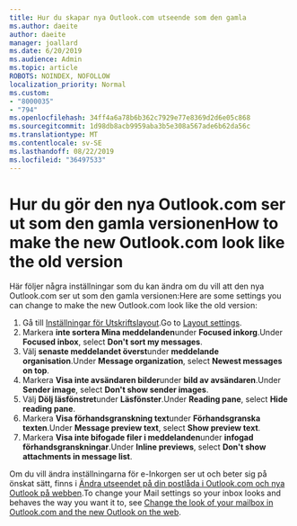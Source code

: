 ```yaml
---
title: Hur du skapar nya Outlook.com utseende som den gamla
ms.author: daeite
author: daeite
manager: joallard
ms.date: 6/20/2019
ms.audience: Admin
ms.topic: article
ROBOTS: NOINDEX, NOFOLLOW
localization_priority: Normal
ms.custom:
- "8000035"
- "794"
ms.openlocfilehash: 34ff4a6a78b6b362c7929e77e8369d2d6e05c868
ms.sourcegitcommit: 1d98db8acb9959aba3b5e308a567ade6b62da56c
ms.translationtype: MT
ms.contentlocale: sv-SE
ms.lasthandoff: 08/22/2019
ms.locfileid: "36497533"
---
```

# <a name="how-to-make-the-new-outlookcom-look-like-the-old-version"></a><span data-ttu-id="e868b-102">Hur du gör den nya Outlook.com ser ut som den gamla versionen</span><span class="sxs-lookup"><span data-stu-id="e868b-102">How to make the new Outlook.com look like the old version</span></span>

<span data-ttu-id="e868b-103">Här följer några inställningar som du kan ändra om du vill att den nya Outlook.com ser ut som den gamla versionen:</span><span class="sxs-lookup"><span data-stu-id="e868b-103">Here are some settings you can change to make the new Outlook.com look like the old version:</span></span>

1. <span data-ttu-id="e868b-104">Gå till [Inställningar för Utskriftslayout](https://outlook.live.com/mail/options/mail/layout).</span><span class="sxs-lookup"><span data-stu-id="e868b-104">Go to [Layout settings](https://outlook.live.com/mail/options/mail/layout).</span></span>
1. <span data-ttu-id="e868b-105">Markera **inte sortera Mina meddelanden**under **Focused inkorg**.</span><span class="sxs-lookup"><span data-stu-id="e868b-105">Under **Focused inbox**, select **Don't sort my messages**.</span></span>
1. <span data-ttu-id="e868b-106">Välj **senaste meddelandet överst**under **meddelande organisation**.</span><span class="sxs-lookup"><span data-stu-id="e868b-106">Under **Message organization**, select **Newest messages on top**.</span></span>
1. <span data-ttu-id="e868b-107">Markera **Visa inte avsändaren bilder**under **bild av avsändaren**.</span><span class="sxs-lookup"><span data-stu-id="e868b-107">Under **Sender image**, select **Don't show sender images**.</span></span>
1. <span data-ttu-id="e868b-108">Välj **Dölj läsfönstret**under **Läsfönster**.</span><span class="sxs-lookup"><span data-stu-id="e868b-108">Under **Reading pane**, select **Hide reading pane**.</span></span>
1. <span data-ttu-id="e868b-109">Markera **Visa förhandsgranskning text**under **Förhandsgranska texten**.</span><span class="sxs-lookup"><span data-stu-id="e868b-109">Under **Message preview text**, select **Show preview text**.</span></span>
1. <span data-ttu-id="e868b-110">Markera **Visa inte bifogade filer i meddelanden**under **infogad förhandsgranskningar**.</span><span class="sxs-lookup"><span data-stu-id="e868b-110">Under **Inline previews**, select **Don't show attachments in message list**.</span></span>

<span data-ttu-id="e868b-111">Om du vill ändra inställningarna för e-Inkorgen ser ut och beter sig på önskat sätt, finns i [Ändra utseendet på din postlåda i Outlook.com och nya Outlook på webben](https://support.office.com/article/b41c2ecb-f23c-42b3-b7f8-659646d5e58c?wt.mc_id=Office_Outlook_com_Alchemy).</span><span class="sxs-lookup"><span data-stu-id="e868b-111">To change your Mail settings so your inbox looks and behaves the way you want it to, see [Change the look of your mailbox in Outlook.com and the new Outlook on the web](https://support.office.com/article/b41c2ecb-f23c-42b3-b7f8-659646d5e58c?wt.mc_id=Office_Outlook_com_Alchemy).</span></span>
